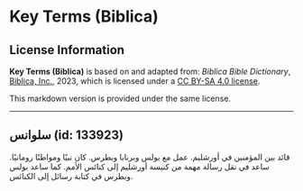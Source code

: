 # Key Terms (Biblica)

## License Information

**Key Terms (Biblica)** is based on and adapted from: _Biblica Bible Dictionary_, [Biblica, Inc.](https://www.biblica.com/), 2023, which is licensed under a [CC BY-SA 4.0 license](https://creativecommons.org/licenses/by-sa/4.0/legalcode.en).

This markdown version is provided under the same license.



--------------------------------

## سلوانس (id: 133923)

قائد بين المؤمنين في أورشليم. عمل مع بولس وبرنابا وبطرس. كان نبيًا ومواطنًا رومانيًا. ساعد في نقل رسالة مهمة من كنيسة أورشليم إلى كنائس الأمم. كما ساعد بولس وبطرس في كتابة رسائل إلى الكنائس.


